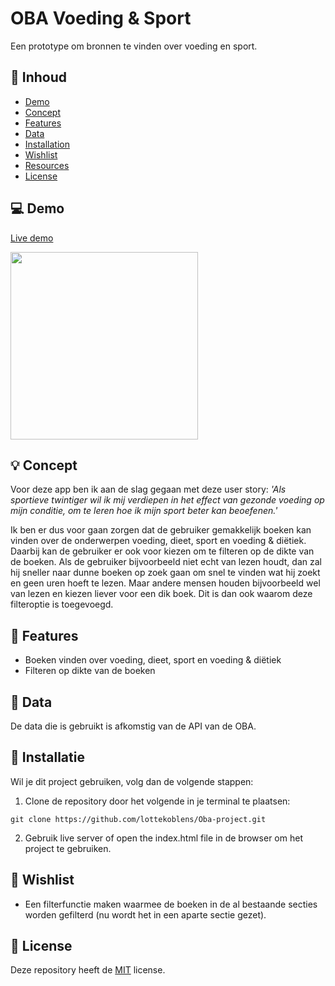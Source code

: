 # OBA Voeding & Sport

Een prototype om bronnen te vinden over voeding en sport.

## :bookmark_tabs: Inhoud
* [Demo](https://github.com/lottekoblens/Oba-project#computer-demo)
* [Concept](https://github.com/lottekoblens/Oba-project#bulb-concept)
* [Features](https://github.com/lottekoblens/Oba-project#high_brightness-features)
* [Data](https://github.com/lottekoblens/Oba-project#file_folder-data)
* [Installation](https://github.com/lottekoblens/Oba-project#wrench-installation)
* [Wishlist](https://github.com/lottekoblens/Oba-project#pencil-wishlist)
* [Resources](https://github.com/lottekoblens/Oba-project#open_file_folder-resources)
* [License](https://github.com/lottekoblens/Oba-project#bookmark-license)

## :computer: Demo

[Live demo](https://lottekoblens.github.io/OBA-project/)

<img src="" width="300">

## :bulb: Concept

Voor deze app ben ik aan de slag gegaan met deze user story: _'Als sportieve twintiger wil ik mij verdiepen in het effect van gezonde voeding op mijn conditie, om te leren hoe ik mijn sport beter kan beoefenen.'_

Ik ben er dus voor gaan zorgen dat de gebruiker gemakkelijk boeken kan vinden over de onderwerpen voeding, dieet, sport en voeding & diëtiek. Daarbij kan de gebruiker er ook voor kiezen om te filteren op de dikte van de boeken. Als de gebruiker bijvoorbeeld niet echt van lezen houdt, dan zal hij sneller naar dunne boeken op zoek gaan om snel te vinden wat hij zoekt en geen uren hoeft te lezen. Maar andere mensen houden bijvoorbeeld wel van lezen en kiezen liever voor een dik boek. Dit is dan ook waarom deze filteroptie is toegevoegd.

## :high_brightness: Features

* Boeken vinden over voeding, dieet, sport en voeding & diëtiek
* Filteren op dikte van de boeken

## :file_folder: Data 

De data die is gebruikt is afkomstig van de API van de OBA.

## :wrench: Installatie

Wil je dit project gebruiken, volg dan de volgende stappen:
1. Clone de repository door het volgende in je terminal te plaatsen:

`git clone https://github.com/lottekoblens/Oba-project.git`

2. Gebruik live server of open the index.html file in de browser om het project te gebruiken.

## :pencil: Wishlist

* Een filterfunctie maken waarmee de boeken in de al bestaande secties worden gefilterd (nu wordt het in een aparte sectie gezet).

## :bookmark: License

Deze repository heeft de [MIT](https://github.com/lottekoblens/Oba-project/blob/main/LICENSE) license.
